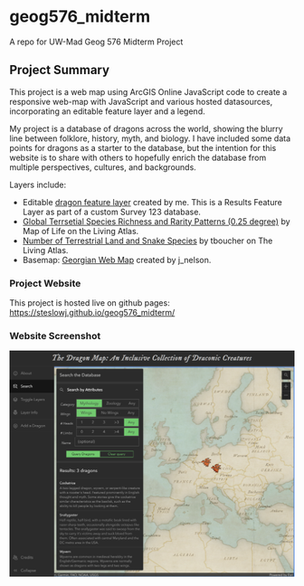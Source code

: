 # geog576_midterm
A repo for UW-Mad Geog 576 Midterm Project

## Project Summary
This project is a web map using ArcGIS Online JavaScript code to create a responsive web-map with JavaScript and various hosted datasources, incorporating an editable feature layer and a legend. 

My project is a database of dragons across the world, showing the blurry line between folklore, history, myth, and biology. I have included some data points for dragons as a starter to the database, but the intention for this website is to share with others to hopefully enrich the database from multiple perspectives, cultures, and backgrounds.

Layers include:
<ul>
  <li>Editable <a href="https://uw-mad.maps.arcgis.com/home/item.html?id=8160c28ee5ba442c9534e379134e47cd&view=table&sortOrder=desc&sortField=defaultFSOrder#overview">dragon feature layer</a> created by me. This is a Results Feature Layer as part of a custom Survey 123 database.</li>
  <li><a href="https://www.arcgis.com/home/item.html?id=08fbd2c0db94442db4e4835092dcc01b#overview">Global Terrsetial Species Richness and Rarity Patterns (0.25 degree)</a> by Map of Life on the Living Atlas.</li>
  <li><a href="https://www.arcgis.com/home/item.html?id=4d8d7703ec5e4337a0ac1a20edb6a5d3">Number of Terrestrial Land and Snake Species</a> by tboucher</a> on The Living Atlas.</li>
  <li>Basemap: <a href="https://www.arcgis.com/home/item.html?id=83ebb96f9f99446085888bb5341c5afd">Georgian Web Map</a> created by j_nelson.</li>
</ul>

### Project Website
This project is hosted live on github pages: https://steslowj.github.io/geog576_midterm/

### Website Screenshot
![](geog576_midterm_img.png)
